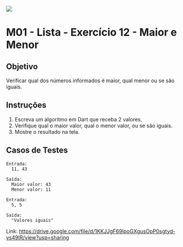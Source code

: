 ﻿![](https://i.imgur.com/xG74tOh.png)

# M01 - Lista - Exercício 12 - Maior e Menor

## Objetivo

Verificar qual dos números informados é maior, qual menor ou se são iguais.

## Instruções

1. Escreva um algoritmo em Dart que receba 2 valores.
2. Verifique qual o maior valor, qual o menor valor, ou se são iguais.
3. Mostre o resultado na tela.

## Casos de Testes

```
Entrada:
  11, 43

Saída:
  Maior valor: 43
  Menor valor: 11
```

```
Entrada:
  5, 5

Saída:
  "Valores iguais"
```

Link: https://drive.google.com/file/d/1KKJJgF69lpoGXgusOpP0sgtyd-vs49IR/view?usp=sharing
